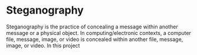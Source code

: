 # Steganography
Steganography is the practice of concealing a message within another message or a physical object.
 In computing/electronic contexts, a computer file, message, image, or video is concealed within another file, message, image, or video.
In this project
